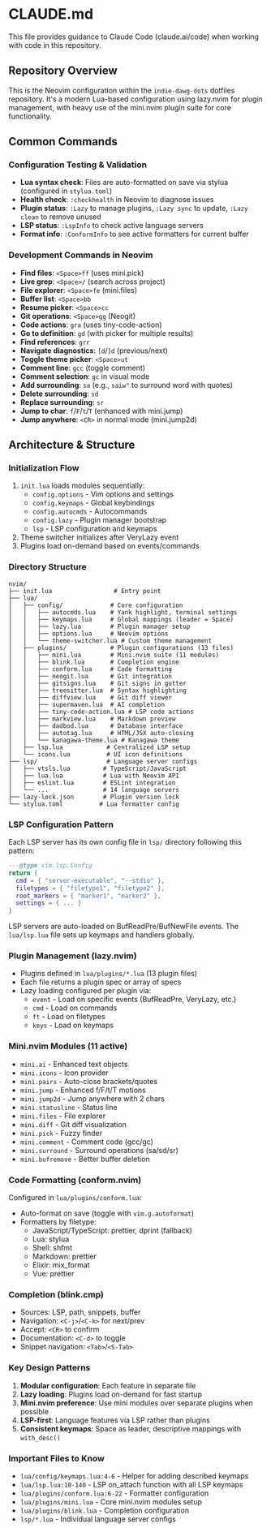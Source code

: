 # CLAUDE.md

This file provides guidance to Claude Code (claude.ai/code) when working with code in this repository.

## Repository Overview

This is the Neovim configuration within the `indie-dawg-dots` dotfiles repository. It's a modern Lua-based configuration using lazy.nvim for plugin management, with heavy use of the mini.nvim plugin suite for core functionality.

## Common Commands

### Configuration Testing & Validation
- **Lua syntax check**: Files are auto-formatted on save via stylua (configured in `stylua.toml`)
- **Health check**: `:checkhealth` in Neovim to diagnose issues
- **Plugin status**: `:Lazy` to manage plugins, `:Lazy sync` to update, `:Lazy clean` to remove unused
- **LSP status**: `:LspInfo` to check active language servers
- **Format info**: `:ConformInfo` to see active formatters for current buffer

### Development Commands in Neovim
- **Find files**: `<Space>ff` (uses mini.pick)
- **Live grep**: `<Space>/` (search across project)
- **File explorer**: `<Space>fe` (mini.files)
- **Buffer list**: `<Space>bb`
- **Resume picker**: `<Space>cc`
- **Git operations**: `<Space>gg` (Neogit)
- **Code actions**: `gra` (uses tiny-code-action)
- **Go to definition**: `gd` (with picker for multiple results)
- **Find references**: `grr`
- **Navigate diagnostics**: `[d`/`]d` (previous/next)
- **Toggle theme picker**: `<Space>ut`
- **Comment line**: `gcc` (toggle comment)
- **Comment selection**: `gc` in visual mode
- **Add surrounding**: `sa` (e.g., `saiw"` to surround word with quotes)
- **Delete surrounding**: `sd`
- **Replace surrounding**: `sr`
- **Jump to char**: `f`/`F`/`t`/`T` (enhanced with mini.jump)
- **Jump anywhere**: `<CR>` in normal mode (mini.jump2d)

## Architecture & Structure

### Initialization Flow
1. `init.lua` loads modules sequentially:
   - `config.options` - Vim options and settings
   - `config.keymaps` - Global keybindings
   - `config.autocmds` - Autocommands
   - `config.lazy` - Plugin manager bootstrap
   - `lsp` - LSP configuration and keymaps
2. Theme switcher initializes after VeryLazy event
3. Plugins load on-demand based on events/commands

### Directory Structure
```
nvim/
├── init.lua                 # Entry point
├── lua/
│   ├── config/             # Core configuration
│   │   ├── autocmds.lua    # Yank highlight, terminal settings
│   │   ├── keymaps.lua     # Global mappings (leader = Space)
│   │   ├── lazy.lua        # Plugin manager setup
│   │   ├── options.lua     # Neovim options
│   │   └── theme-switcher.lua # Custom theme management
│   ├── plugins/            # Plugin configurations (13 files)
│   │   ├── mini.lua        # Mini.nvim suite (11 modules)
│   │   ├── blink.lua       # Completion engine
│   │   ├── conform.lua     # Code formatting
│   │   ├── neogit.lua      # Git integration
│   │   ├── gitsigns.lua    # Git signs in gutter
│   │   ├── treesitter.lua  # Syntax highlighting
│   │   ├── diffview.lua    # Git diff viewer
│   │   ├── supermaven.lua  # AI completion
│   │   ├── tiny-code-action.lua # LSP code actions
│   │   ├── markview.lua    # Markdown preview
│   │   ├── dadbod.lua      # Database interface
│   │   ├── autotag.lua     # HTML/JSX auto-closing
│   │   └── kanagawa-theme.lua # Kanagawa theme
│   ├── lsp.lua            # Centralized LSP setup
│   └── icons.lua          # UI icon definitions
├── lsp/                   # Language server configs
│   ├── vtsls.lua         # TypeScript/JavaScript
│   ├── lua.lua           # Lua with Neovim API
│   ├── eslint.lua        # ESLint integration
│   └── ...               # 14 language servers
├── lazy-lock.json        # Plugin version lock
└── stylua.toml          # Lua formatter config
```

### LSP Configuration Pattern
Each LSP server has its own config file in `lsp/` directory following this pattern:
```lua
---@type vim.lsp.Config
return {
  cmd = { "server-executable", "--stdio" },
  filetypes = { "filetype1", "filetype2" },
  root_markers = { "marker1", "marker2" },
  settings = { ... }
}
```

LSP servers are auto-loaded on BufReadPre/BufNewFile events. The `lua/lsp.lua` file sets up keymaps and handlers globally.

### Plugin Management (lazy.nvim)
- Plugins defined in `lua/plugins/*.lua` (13 plugin files)
- Each file returns a plugin spec or array of specs
- Lazy loading configured per plugin via:
  - `event` - Load on specific events (BufReadPre, VeryLazy, etc.)
  - `cmd` - Load on commands
  - `ft` - Load on filetypes
  - `keys` - Load on keymaps

### Mini.nvim Modules (11 active)
- `mini.ai` - Enhanced text objects
- `mini.icons` - Icon provider
- `mini.pairs` - Auto-close brackets/quotes
- `mini.jump` - Enhanced f/F/t/T motions
- `mini.jump2d` - Jump anywhere with 2 chars
- `mini.statusline` - Status line
- `mini.files` - File explorer
- `mini.diff` - Git diff visualization
- `mini.pick` - Fuzzy finder
- `mini.comment` - Comment code (gcc/gc)
- `mini.surround` - Surround operations (sa/sd/sr)
- `mini.bufremove` - Better buffer deletion

### Code Formatting (conform.nvim)
Configured in `lua/plugins/conform.lua`:
- Auto-format on save (toggle with `vim.g.autoformat`)
- Formatters by filetype:
  - JavaScript/TypeScript: prettier, dprint (fallback)
  - Lua: stylua
  - Shell: shfmt
  - Markdown: prettier
  - Elixir: mix_format
  - Vue: prettier

### Completion (blink.cmp)
- Sources: LSP, path, snippets, buffer
- Navigation: `<C-j>`/`<C-k>` for next/prev
- Accept: `<CR>` to confirm
- Documentation: `<C-d>` to toggle
- Snippet navigation: `<Tab>`/`<S-Tab>`

### Key Design Patterns
1. **Modular configuration**: Each feature in separate file
2. **Lazy loading**: Plugins load on-demand for fast startup
3. **Mini.nvim preference**: Use mini modules over separate plugins when possible
4. **LSP-first**: Language features via LSP rather than plugins
5. **Consistent keymaps**: Space as leader, descriptive mappings with `with_desc()`

### Important Files to Know
- `lua/config/keymaps.lua:4-6` - Helper for adding described keymaps
- `lua/lsp.lua:10-140` - LSP on_attach function with all LSP keymaps
- `lua/plugins/conform.lua:6-22` - Formatter configuration
- `lua/plugins/mini.lua` - Core mini.nvim modules setup
- `lua/plugins/blink.lua` - Completion configuration
- `lsp/*.lua` - Individual language server configs